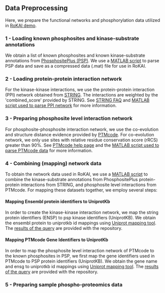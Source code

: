 ## Data Preprocessing
Here, we prepare the functional networks and phosphorylation data utilized in [RoKAI demo](../../demo_rokai.m).
### 1 - Loading known phosphosites and kinase-substrate annotations
We obtain a list of known phosphosites and known kinase-substrate annotations from [PhosphositePlus (PSP)](https://www.phosphosite.org/staticDownloads). We use a [MATLAB script](load_psp_kinase_substrates.m) to parse PSP data and save as a compressed data (.mat) file for use in RoKAI.
### 2 - Loading protein-protein interaction network
For the kinase-kinase interactions, we use the protein-protein interaction (PPI) network obtained from [STRING](https://string-db.org/cgi/download.pl). The interactions are weighted by the 'combined_score' provided by STRING. See [STRING FAQ](http://version10.string-db.org/help/faq/) and [MATLAB script used to parse PPI network](load_string_ppi_network.m) for more information. 
### 3 - Preparing phosphosite level interaction network
For phosphosite-phosphosite interaction network, we use the co-evolution and structure distance evidence provided by [PTMcode](https://ptmcode.embl.de/data.cgi). For co-evolution network, we only use sites with relative residue conservation score (rRCS) greater than 90%. See [PTMcode help page](https://ptmcode.embl.de/help.cgi) and the [MATLAB script used to parse PTMcode data](load_ptmcode_networks.m) for more information.
### 4 - Combining (mapping) network data 
To obtain the network data used in RoKAI, we use a [MATLAB script](combine_functional_networks.m) to combine the kinase-substrate annotations from PhosphositePlus protein-protein interactions from STRING, and phosphosite level interactions from PTMcode. For mapping these datasets together, we employ several steps:
#### Mapping Ensembl protein identifiers to UniprotKb
In order to create the kinase-kinase interaction network, we map the string protein identifiers (ENSP) to psp kinase identifiers (UniprotKB). We obtain the ensembl protein to uniprotkb id mappings using [Uniprot mapping tool](https://www.uniprot.org/uploadlists/). The [results of the query](../../data/string_proteins_uniprotkb.tab) are provided with the repository.
#### Mapping PTMcode Gene Identifiers to UniprotKb
In order to map the phosphosite level interaction network of PTMcode to the known phosphosites in PSP, we first map the gene identifiers used in PTMcode to PSP protein identifiers (UniprotKB). We obtain the gene name and ensg to uniprotkb id mappings using [Uniprot mapping tool](https://www.uniprot.org/uploadlists/). The [results of the query](../../data/ptmcode_genes_uniprotkb.tab) are provided with the repository.
### 5 - Preparing sample phospho-proteomics data













